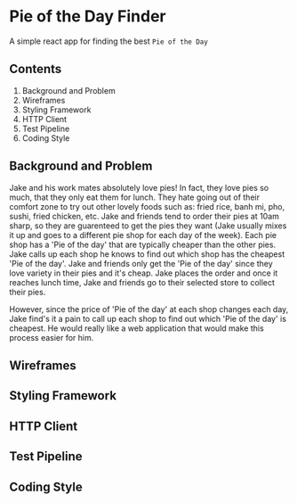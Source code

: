 # Pie of the Day Finder
A simple react app for finding the best `Pie of the Day`

## Contents

1. Background and Problem
2. Wireframes
3. Styling Framework
4. HTTP Client
5. Test Pipeline
6. Coding Style


## Background and Problem

Jake and his work mates absolutely love pies! In fact, they love pies so much, that they only eat them for lunch. They hate going out of their comfort zone to try out other lovely foods such as: fried rice, banh mi, pho, sushi, fried chicken, etc. Jake and friends tend to order their pies at 10am sharp, so they are guarenteed to get the pies they want (Jake usually mixes it up and goes to a different pie shop for each day of the week). Each pie shop has a 'Pie of the day' that are typically cheaper than the other pies. Jake calls up each shop he knows to find out which shop has the cheapest 'Pie of the day'. Jake and friends only get the 'Pie of the day' since they love variety in their pies and it's cheap. Jake places the order and once it reaches lunch time, Jake and friends go to their selected store to collect their pies.

However, since the price of 'Pie of the day' at each shop changes each day, Jake find's it a pain to call up each shop to find out which 'Pie of the day' is cheapest. He would really like a web application that would make this process easier for him.

## Wireframes

## Styling Framework

## HTTP Client

## Test Pipeline

## Coding Style